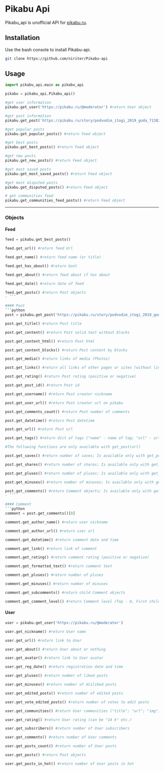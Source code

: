 # Pikabu Api

Pikabu_api is unofficial API for [pikabu.ru]('https://pikabu.ru').


## Installation

Use the bash console to install Pikabu-api.

```bash
git clone https://github.com/niriter/Pikabu-api
```

## Usage
```python
import pikabu_api.main as pikabu_api

pikabu = pikabu_api.Pikabu_api()

#get user information
pikabu.get_user('https://pikabu.ru/@moderator') #return User object

#get post information
pikabu.get_post('https://pikabu.ru/story/podvodim_itogi_2019_goda_7138233') #return Post object

#get popular posts
pikabu.get_popular_posts() #return Feed object

#get best posts
pikabu.get_best_posts() #return Feed object

#get new posts
pikabu.get_new_posts() #return Feed object

#get most saved posts
pikabu.get_most_saved_posts() #return Feed object

#get most disputed posts
pikabu.get_disputed_posts() #return Feed object

# get communities feed
pikabu.get_communities_feed_posts() #return Feed object
```
---
### Objects
#### Feed

```python
feed = pikabu.get_best_posts() 

feed.get_url() #return feed Url

feed.get_name() #return feed name (or title)

feed.get_has_about() #return bool

feed.get_about() #return feed about if has about

feed.get_date() #return date of feed

feed.get_posts() #return Post objects
- ```

#### Post
```python
post = pikabu.get_post('https://pikabu.ru/story/podvodim_itogi_2019_goda_7138233')

post.get_title() #return Post title

post.get_content() #return Post solid text without blocks

post.get_content_html() #return Post html

post.get_content_blocks() #return Post content by blocks

post.get_media() #return links of media (Photos)

post.get_links() #return all links of other pages or sites (without links to images)

post.get_rating() #return Post rating (positive or negative)

post.get_post_id() #return Post id

post.get_username() #return Post creator nickname

post.get_user_url() #return Post creator url on pikabu

post.get_comments_count() #return Post number of comments

post.get_datetime() #return Post datetime

post.get_url() #return Post url

post.get_tags() #return dict of tags ("name" - name of tag; "url" - url of tag)

#The following functions are only available with get_post(url)

post.get_saves() #return number of saves; Is available only with get_post

post.get_shares() #return number of shares; Is available only with get_post

post.get_pluses() #return number of pluses; Is available only with get_post

post.get_minuses() #return number of minuses; Is available only with get_post

post.get_comments() #return Comment objects; Is available only with get_post
- ```

#### Comment
```python
comment = post.get_comments()[0]

comment.get_author_name() #return user nickname

comment.get_author_url() #return user url

comment.get_datetime() #return comment date and time

comment.get_link() #return link of comment

comment.get_rating() #return comment rating (positive or negative)

comment.get_formatted_text() #return comment text

comment.get_pluses() #return number of pluses

comment.get_minuses() #return number of minuses

comment.get_subcomments() #return child Comment objects

comment.get_comment_level() #return Comment level (Top - 0, First child - 1 etc.)
```

#### User
```python
user = pikabu.get_user('https://pikabu.ru/@moderator')

user.get_nickname() #return User name

user.get_url() #return link to User

user.get_about() #return User about or nothing

user.get_avatar() #return link to User avatar

user.get_reg_date() #return registration date and time

user.get_pluses() #return number of liked posts

user.get_minuses() #return number of disliked posts

user.get_edited_posts() #return number of edited posts

user.get_vote_edited_posts() #return number of votes to edit posts

user.get_communities() #return User communities ("title"; "url"; "img")

user.get_rating() #return User rating (can be "14 k" etc.)

user.get_subscribers() #return number of User subscribers

user.get_comments() #return number of User comments

user.get_posts_count() #return number of User posts

user.get_posts() #return Post objects

user.get_posts_in_hot() #return number of User posts in hot
```